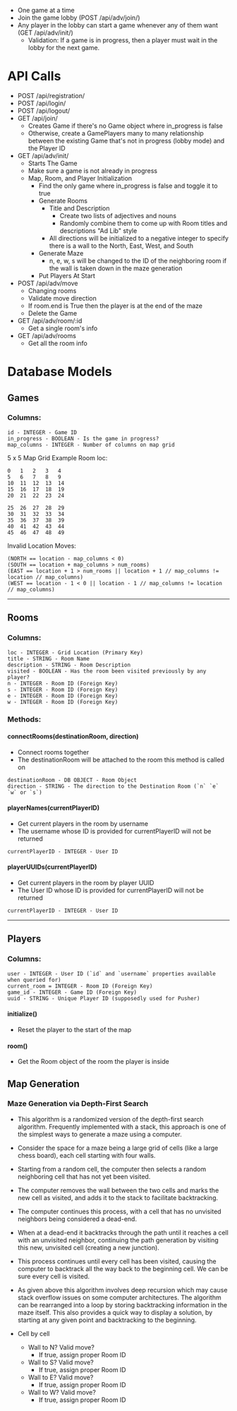 - One game at a time
- Join the game lobby (POST /api/adv/join/)
- Any player in the lobby can start a game whenever any of them want (GET /api/adv/init/)
    - Validation: If a game is in progress, then a player must wait in the lobby for the next game.

# API Calls
- POST /api/registration/
- POST /api/login/
- POST /api/logout/
- GET /api/join/
    - Creates Game if there's no Game object where in_progress is false
    - Otherwise, create a GamePlayers many to many relationship between the existing Game that's not in progress (lobby mode) and the Player ID
- GET /api/adv/init/
    - Starts The Game
    - Make sure a game is not already in progress
    - Map, Room, and Player Initialization
        - Find the only game where in_progress is false and toggle it to true
        - Generate Rooms
            - Title and Description
                - Create two lists of adjectives and nouns
                - Randomly combine them to come up with Room titles and descriptions "Ad Lib" style
            - All directions will be initialized to a negative integer to specify there is a wall to the North, East, West, and South
        - Generate Maze
            - n, e, w, s will be changed to the ID of the neighboring room if the wall is taken down in the maze generation
        - Put Players At Start
- POST /api/adv/move
    - Changing rooms
    - Validate move direction
    - If room.end is True then the player is at the end of the maze
    - Delete the Game
- GET /api/adv/room/:id
    - Get a single room's info
- GET /api/adv/rooms
    - Get all the room info
    

# Database Models
## Games
### Columns:
```
id - INTEGER - Game ID
in_progress - BOOLEAN - Is the game in progress?
map_columns - INTEGER - Number of columns on map grid
```
5 x 5 Map Grid Example Room loc:
```
0   1   2   3   4
5   6   7   8   9
10  11  12  13  14
15  16  17  18  19
20  21  22  23  24

25  26  27  28  29
30  31  32  33  34
35  36  37  38  39
40  41  42  43  44
45  46  47  48  49
```
Invalid Location Moves:
```
(NORTH == location - map_columns < 0)
(SOUTH == location + map_columns > num_rooms)
(EAST == location + 1 > num_rooms || location + 1 // map_columns != location // map_columns)
(WEST == location - 1 < 0 || location - 1 // map_columns != location // map_columns)
```
---
## Rooms
### Columns:
``` 
loc - INTEGER - Grid Location (Primary Key)
title - STRING - Room Name
description - STRING - Room Description
visited - BOOLEAN - Has the room been visited previously by any player?
n - INTEGER - Room ID (Foreign Key)
s - INTEGER - Room ID (Foreign Key)
e - INTEGER - Room ID (Foreign Key)
w - INTEGER - Room ID (Foreign Key)
```
### Methods:
#### connectRooms(destinationRoom, direction)
- Connect rooms together
- The destinationRoom will be attached to the room this method is called on
```
destinationRoom - DB OBJECT - Room Object
direction - STRING - The direction to the Destination Room (`n` `e` `w` or `s`)
```
#### playerNames(currentPlayerID)
- Get current players in the room by username
- The username whose ID is provided for currentPlayerID will not be returned
```
currentPlayerID - INTEGER - User ID
```
#### playerUUIDs(currentPlayerID)
- Get current players in the room by player UUID
- The User ID whose ID is provided for currentPlayerID will not be returned
```
currentPlayerID - INTEGER - User ID
```
---
## Players
### Columns:
```
user - INTEGER - User ID (`id` and `username` properties available when queried for)
current_room = INTEGER - Room ID (Foreign Key)
game_id - INTEGER - Game ID (Foreign Key)
uuid - STRING - Unique Player ID (supposedly used for Pusher)
```
#### initialize()
- Reset the player to the start of the map
#### room()
- Get the Room object of the room the player is inside

## Map Generation

### Maze Generation via Depth-First Search
- This algorithm is a randomized version of the depth-first search algorithm. Frequently implemented with a stack, this approach is one of the simplest ways to generate a maze using a computer.
- Consider the space for a maze being a large grid of cells (like a large chess board), each cell starting with four walls.
- Starting from a random cell, the computer then selects a random neighboring cell that has not yet been visited.
- The computer removes the wall between the two cells and marks the new cell as visited, and adds it to the stack to facilitate backtracking.
- The computer continues this process, with a cell that has no unvisited neighbors being considered a dead-end.
- When at a dead-end it backtracks through the path until it reaches a cell with an unvisited neighbor, continuing the path generation by visiting this new, unvisited cell (creating a new junction).
- This process continues until every cell has been visited, causing the computer to backtrack all the way back to the beginning cell. We can be sure every cell is visited.
- As given above this algorithm involves deep recursion which may cause stack overflow issues on some computer architectures. The algorithm can be rearranged into a loop by storing backtracking information in the maze itself. This also provides a quick way to display a solution, by starting at any given point and backtracking to the beginning.

- Cell by cell
    - Wall to N? Valid move?
        - If true, assign proper Room ID
    - Wall to S? Valid move?
        - If true, assign proper Room ID
    - Wall to E? Valid move?
        - If true, assign proper Room ID
    - Wall to W? Valid move?
        - If true, assign proper Room ID